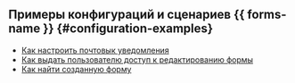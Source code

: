 ## Примеры конфигураций и сценариев {{ forms-name }} {#configuration-examples}

* [Как настроить почтовык уведомления](customizing-mail-notifications.md)
* [Как выдать пользователю доступ к редактированию формы](granting-access-to-form-editing.md)
* [Как найти созданную форму](locating-form.md)
